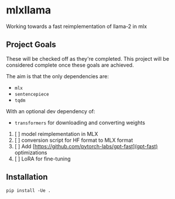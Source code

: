 # mlxllama

Working towards a fast reimplementation of llama-2 in mlx

## Project Goals

These will be checked off as they're completed.
This project will be considered complete once these goals are achieved.

The aim is that the only dependencies are:
- `mlx`
- `sentencepiece`
- `tqdm`

With an optional dev dependency of:
- `transformers` for downloading and converting weights

1. [ ] model reimplementation in MLX
2. [ ] conversion script for HF format to MLX format
3. [ ] Add [https://github.com/pytorch-labs/gpt-fast](gpt-fast) optimizations
4. [ ] LoRA for fine-tuning

## Installation

```
pip install -Ue .
```
